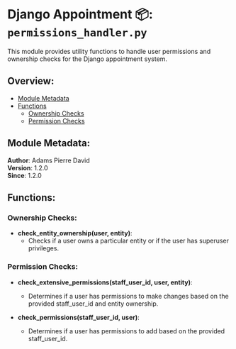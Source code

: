 # Django Appointment 📦: `permissions_handler.py`

This module provides utility functions to handle user permissions and ownership checks for the Django appointment system.

## Overview:

- [Module Metadata](#module-metadata)
- [Functions](#functions)
  - [Ownership Checks](#ownership-checks)
  - [Permission Checks](#permission-checks)

## Module Metadata:

**Author**: Adams Pierre David  
**Version**: 1.2.0  
**Since**: 1.2.0

## Functions:

### Ownership Checks:

- **check_entity_ownership(user, entity)**:
  - Checks if a user owns a particular entity or if the user has superuser privileges.

### Permission Checks:

- **check_extensive_permissions(staff_user_id, user, entity)**:
  - Determines if a user has permissions to make changes based on the provided staff_user_id and entity ownership.

- **check_permissions(staff_user_id, user)**:
  - Determines if a user has permissions to add based on the provided staff_user_id.
